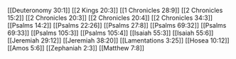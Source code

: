 [[Deuteronomy 30:1]]
[[2 Kings 20:3]]
[[1 Chronicles 28:9]]
[[2 Chronicles 15:2]]
[[2 Chronicles 20:3]]
[[2 Chronicles 20:4]]
[[2 Chronicles 34:3]]
[[Psalms 14:2]]
[[Psalms 22:26]]
[[Psalms 27:8]]
[[Psalms 69:32]]
[[Psalms 69:33]]
[[Psalms 105:3]]
[[Psalms 105:4]]
[[Isaiah 55:3]]
[[Isaiah 55:6]]
[[Jeremiah 29:12]]
[[Jeremiah 38:20]]
[[Lamentations 3:25]]
[[Hosea 10:12]]
[[Amos 5:6]]
[[Zephaniah 2:3]]
[[Matthew 7:8]]
